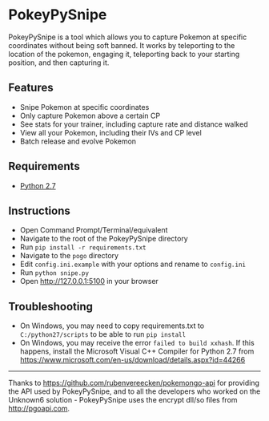 PokeyPySnipe
============

PokeyPySnipe is a tool which allows you to capture Pokemon at specific coordinates without being soft banned. It works by teleporting to the location of the pokemon, engaging it, teleporting back to your starting position, and then capturing it.

Features
--------

- Snipe Pokemon at specific coordinates
- Only capture Pokemon above a certain CP
- See stats for your trainer, including capture rate and distance walked
- View all your Pokemon, including their IVs and CP level
- Batch release and evolve Pokemon

Requirements
------------

- [Python 2.7](https://www.python.org/downloads/release/python-2712/)


Instructions
------------

- Open Command Prompt/Terminal/equivalent
- Navigate to the root of the PokeyPySnipe directory
- Run ```pip install -r requirements.txt``` 
- Navigate to the ```pogo``` directory
- Edit ```config.ini.example``` with your options and rename to ```config.ini```
- Run ```python snipe.py```
- Open http://127.0.0.1:5100 in your browser

Troubleshooting
---------------
- On Windows, you may need to copy requirements.txt to ```C:/python27/scripts``` to be able to run ```pip install```
- On Windows, you may receive the error ```failed to build xxhash```. If this happens, install the Microsoft Visual C++ Compiler for Python 2.7 from https://www.microsoft.com/en-us/download/details.aspx?id=44266

--------------

Thanks to https://github.com/rubenvereecken/pokemongo-api for providing the API used by PokeyPySnipe, and to all the developers who worked on the Unknown6 solution - PokeyPySnipe uses the encrypt dll/so files from http://pgoapi.com.
